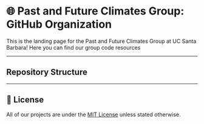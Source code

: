 # 🌐 Past and Future Climates Group: GitHub Organization

This is the landing page for the Past and Future Climates Group at UC Santa Barbara! Here you can find our group code resources

---

## Repository Structure


---


## 📄 License

All of our projects are under the [MIT License](https://opensource.org/licenses/MIT) unless stated otherwise.

